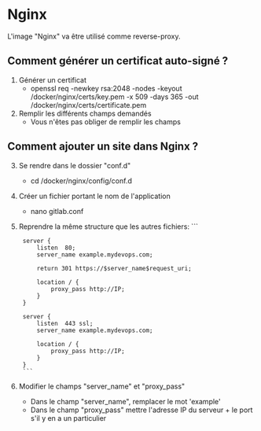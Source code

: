 # Nginx

L'image "Nginx" va être utilisé comme reverse-proxy.

## Comment générer un certificat auto-signé ?
1. Générer un certificat
    - openssl req -newkey rsa:2048 -nodes -keyout /docker/nginx/certs/key.pem -x 509 -days 365 -out /docker/nginx/certs/certificate.pem
2. Remplir les différents champs demandés
    - Vous n'êtes pas obliger de remplir les champs

## Comment ajouter un site dans Nginx ?
3. Se rendre dans le dossier "conf.d"
    - cd /docker/nginx/config/conf.d
4. Créer un fichier portant le nom de l'application
    - nano gitlab.conf
5. Reprendre la même structure que les autres fichiers: 
        ```

        server {
            listen	80;
            server_name	example.mydevops.com;

            return 301 https://$server_name$request_uri;

            location / {
                proxy_pass http://IP;
            }
        }

        server {
            listen	443 ssl;
            server_name	example.mydevops.com;

            location / {
                proxy_pass http://IP;
            }
        }
        ```
6. Modifier le champs "server_name" et "proxy_pass"
    - Dans le champ "server_name", remplacer le mot 'example'
    - Dans le champ "proxy_pass" mettre l'adresse IP du serveur + le port s'il y en a un particulier